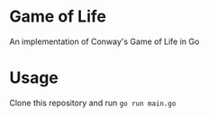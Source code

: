 # Game of Life
An implementation of Conway's Game of Life in Go

# Usage
Clone this repository and run `go run main.go`
